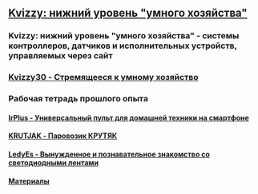 ## [Kvizzy: нижний уровень "умного хозяйства"]()

### Kvizzy: нижний уровень "умного хозяйства" - системы контроллеров, датчиков и исполнительных устройств, управляемых через сайт 


### [Kvizzy30 - Стремящееся к умному хозяйство](Kvizzy30/Kvizzy30.md)

### Рабочая тетрадь прошлого опыта

#### [IrPlus - Универсальный пульт для домашней техники на смартфоне](IrPlus/IrPlus.md)

#### [KRUTJAK - Паровозик КРУТЯК](KRUTJAK/KRUTJAK.md) 

#### [LedyEs - Вынужденное и познавательное знакомство со светодиодными лентами](LedyEs/LedyEs.md) 

#### [Материалы](#) 

